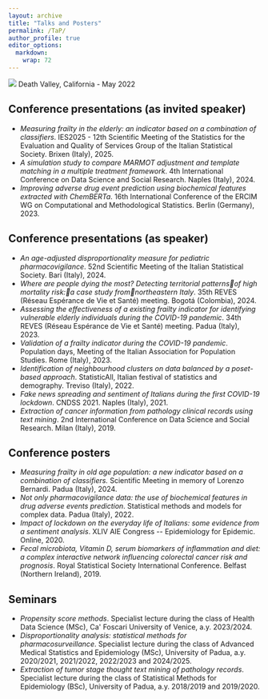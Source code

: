 ```yaml
---
layout: archive
title: "Talks and Posters"
permalink: /TaP/
author_profile: true
editor_options: 
  markdown: 
    wrap: 72
---
```


<img src="/images/deathvalley.jpeg"/> Death Valley, California - May
2022

## Conference presentations (as invited speaker)

-   *Measuring frailty in the elderly: an indicator based on a
    combination of classifiers*. IES2025 - 12th Scientific Meeting of
    the Statistics for the Evaluation and Quality of Services Group of
    the Italian Statistical Society. Brixen (Italy), 2025.
-   *A simulation study to compare MARMOT adjustment and template
    matching in a multiple treatment framework*. 4th International
    Conference on Data Science and Social Research. Naples (Italy),
    2024.
-   *Improving adverse drug event prediction using biochemical features
    extracted with ChemBERTa*. 16th International Conference of the
    ERCIM WG on Computational and Methodological Statistics. Berlin
    (Germany), 2023.

## Conference presentations (as speaker)

-   *An age-adjusted disproportionality measure for pediatric
    pharmacovigilance*. 52nd Scientific Meeting of the Italian
    Statistical Society. Bari (Italy), 2024.
-   *Where are people dying the most? Detecting territorial patternsof
    high mortality risk:a case study fromnortheastern Italy*. 35th REVES
    (Réseau Espérance de Vie et Santé) meeting. Bogotá (Colombia), 2024.
-   *Assessing the effectiveness of a existing frailty indicator for
    identifying vulnerable elderly individuals during the COVID-19
    pandemic*. 34th REVES (Réseau Espérance de Vie et Santé) meeting.
    Padua (Italy), 2023.
-   *Validation of a frailty indicator during the COVID-19 pandemic*.
    Population days, Meeting of the Italian Association for Population
    Studies. Rome (Italy), 2023.
-   *Identification of neighbourhood clusters on data balanced by a
    poset-based approach*. StatisticAll, Italian festival of statistics
    and demography. Treviso (Italy), 2022.
-   *Fake news spreading and sentiment of Italians during the first
    COVID-19 lockdown*. CNDSS 2021. Naples (Italy), 2021.
-   *Extraction of cancer information from pathology clinical records
    using text mining*. 2nd International Conference on Data Science and
    Social Research. Milan (Italy), 2019.

## Conference posters

-   *Measuring frailty in old age population: a new indicator based on a
    combination of classifiers.* Scientific Meeting in memory of Lorenzo
    Bernardi. Padua (Italy), 2024.
-   *Not only pharmacovigilance data: the use of biochemical features in
    drug adverse events prediction*. Statistical methods and models for
    complex data. Padua (Italy), 2022.
-   *Impact of lockdown on the everyday life of Italians: some evidence
    from a sentiment analysis*. XLIV AIE Congress -- Epidemiology for
    Epidemic. Online, 2020.
-   *Fecal microbiota, Vitamin D, serum biomarkers of inflammation and
    diet: a complex interactive network influencing colorectal cancer
    risk and prognosis*. Royal Statistical Society International
    Conference. Belfast (Northern Ireland), 2019.

## Seminars

-   *Propensity score methods*. Specialist lecture during the class of
    Health Data Science (MSc), Ca' Foscari University of Venice, a.y.
    2023/2024.
-   *Disproportionality analysis: statistical methods for
    pharmacosurveillance*. Specialist lecture during the class of
    Advanced Medical Statistics and Epidemiology (MSc), University of
    Padua, a.y. 2020/2021, 2021/2022, 2022/2023 and 2024/2025.
-   *Extraction of tumor stage thought text mining of pathology
    records*. Specialist lecture during the class of Statistical Methods
    for Epidemiology (BSc), University of Padua, a.y. 2018/2019 and
    2019/2020.
